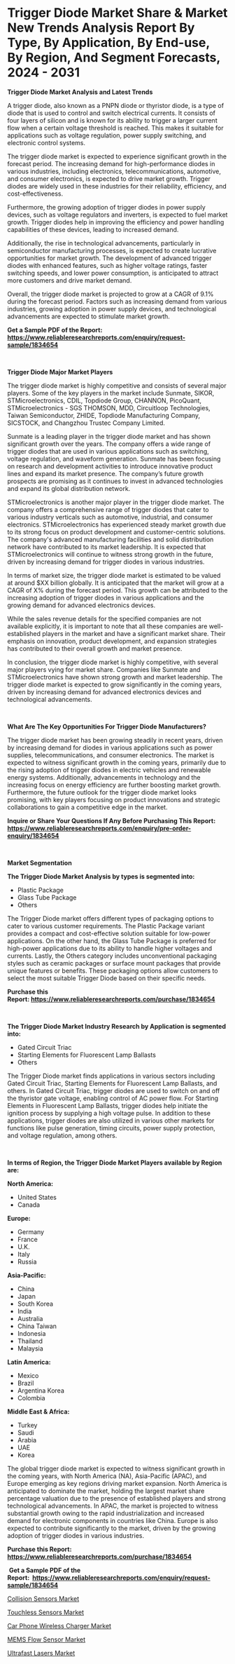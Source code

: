 <p><h1>Trigger Diode Market Share & Market New Trends Analysis Report By Type, By Application, By End-use, By Region, And Segment Forecasts, 2024 - 2031</h1></p><p><strong>Trigger Diode Market Analysis and Latest Trends</strong></p>
<p><p>A trigger diode, also known as a PNPN diode or thyristor diode, is a type of diode that is used to control and switch electrical currents. It consists of four layers of silicon and is known for its ability to trigger a larger current flow when a certain voltage threshold is reached. This makes it suitable for applications such as voltage regulation, power supply switching, and electronic control systems.</p><p>The trigger diode market is expected to experience significant growth in the forecast period. The increasing demand for high-performance diodes in various industries, including electronics, telecommunications, automotive, and consumer electronics, is expected to drive market growth. Trigger diodes are widely used in these industries for their reliability, efficiency, and cost-effectiveness.</p><p>Furthermore, the growing adoption of trigger diodes in power supply devices, such as voltage regulators and inverters, is expected to fuel market growth. Trigger diodes help in improving the efficiency and power handling capabilities of these devices, leading to increased demand.</p><p>Additionally, the rise in technological advancements, particularly in semiconductor manufacturing processes, is expected to create lucrative opportunities for market growth. The development of advanced trigger diodes with enhanced features, such as higher voltage ratings, faster switching speeds, and lower power consumption, is anticipated to attract more customers and drive market demand.</p><p>Overall, the trigger diode market is projected to grow at a CAGR of 9.1% during the forecast period. Factors such as increasing demand from various industries, growing adoption in power supply devices, and technological advancements are expected to stimulate market growth.</p></p>
<p><strong>Get a Sample PDF of the Report:&nbsp; <a href="https://www.reliableresearchreports.com/enquiry/request-sample/1834654">https://www.reliableresearchreports.com/enquiry/request-sample/1834654</a></strong></p>
<p>&nbsp;</p>
<p><strong>Trigger Diode Major Market Players</strong></p>
<p><p>The trigger diode market is highly competitive and consists of several major players. Some of the key players in the market include Sunmate, SIKOR, STMicroelectronics, CDIL, Topdiode Group, CHANNON, PicoQuant, STMicroelectronics - SGS THOMSON, MDD, Circuitloop Technologies, Taiwan Semiconductor, ZHIDE, Topdiode Manufacturing Company, SICSTOCK, and Changzhou Trustec Company Limited.</p><p>Sunmate is a leading player in the trigger diode market and has shown significant growth over the years. The company offers a wide range of trigger diodes that are used in various applications such as switching, voltage regulation, and waveform generation. Sunmate has been focusing on research and development activities to introduce innovative product lines and expand its market presence. The company’s future growth prospects are promising as it continues to invest in advanced technologies and expand its global distribution network.</p><p>STMicroelectronics is another major player in the trigger diode market. The company offers a comprehensive range of trigger diodes that cater to various industry verticals such as automotive, industrial, and consumer electronics. STMicroelectronics has experienced steady market growth due to its strong focus on product development and customer-centric solutions. The company's advanced manufacturing facilities and solid distribution network have contributed to its market leadership. It is expected that STMicroelectronics will continue to witness strong growth in the future, driven by increasing demand for trigger diodes in various industries.</p><p>In terms of market size, the trigger diode market is estimated to be valued at around $XX billion globally. It is anticipated that the market will grow at a CAGR of X% during the forecast period. This growth can be attributed to the increasing adoption of trigger diodes in various applications and the growing demand for advanced electronics devices.</p><p>While the sales revenue details for the specified companies are not available explicitly, it is important to note that all these companies are well-established players in the market and have a significant market share. Their emphasis on innovation, product development, and expansion strategies has contributed to their overall growth and market presence.</p><p>In conclusion, the trigger diode market is highly competitive, with several major players vying for market share. Companies like Sunmate and STMicroelectronics have shown strong growth and market leadership. The trigger diode market is expected to grow significantly in the coming years, driven by increasing demand for advanced electronics devices and technological advancements.</p></p>
<p>&nbsp;</p>
<p><strong>What Are The Key Opportunities For Trigger Diode Manufacturers?</strong></p>
<p><p>The trigger diode market has been growing steadily in recent years, driven by increasing demand for diodes in various applications such as power supplies, telecommunications, and consumer electronics. The market is expected to witness significant growth in the coming years, primarily due to the rising adoption of trigger diodes in electric vehicles and renewable energy systems. Additionally, advancements in technology and the increasing focus on energy efficiency are further boosting market growth. Furthermore, the future outlook for the trigger diode market looks promising, with key players focusing on product innovations and strategic collaborations to gain a competitive edge in the market.</p></p>
<p><strong>Inquire or Share Your Questions If Any Before Purchasing This Report: <a href="https://www.reliableresearchreports.com/enquiry/pre-order-enquiry/1834654">https://www.reliableresearchreports.com/enquiry/pre-order-enquiry/1834654</a></strong></p>
<p>&nbsp;</p>
<p><strong>Market Segmentation</strong></p>
<p><strong>The Trigger Diode Market Analysis by types is segmented into:</strong></p>
<p><ul><li>Plastic Package</li><li>Glass Tube Package</li><li>Others</li></ul></p>
<p><p>The Trigger Diode market offers different types of packaging options to cater to various customer requirements. The Plastic Package variant provides a compact and cost-effective solution suitable for low-power applications. On the other hand, the Glass Tube Package is preferred for high-power applications due to its ability to handle higher voltages and currents. Lastly, the Others category includes unconventional packaging styles such as ceramic packages or surface mount packages that provide unique features or benefits. These packaging options allow customers to select the most suitable Trigger Diode based on their specific needs.</p></p>
<p><strong>Purchase this Report:&nbsp;<a href="https://www.reliableresearchreports.com/purchase/1834654">https://www.reliableresearchreports.com/purchase/1834654</a></strong></p>
<p>&nbsp;</p>
<p><strong>The Trigger Diode Market Industry Research by Application is segmented into:</strong></p>
<p><ul><li>Gated Circuit Triac</li><li>Starting Elements for Fluorescent Lamp Ballasts</li><li>Others</li></ul></p>
<p><p>The Trigger Diode market finds applications in various sectors including Gated Circuit Triac, Starting Elements for Fluorescent Lamp Ballasts, and others. In Gated Circuit Triac, trigger diodes are used to switch on and off the thyristor gate voltage, enabling control of AC power flow. For Starting Elements in Fluorescent Lamp Ballasts, trigger diodes help initiate the ignition process by supplying a high voltage pulse. In addition to these applications, trigger diodes are also utilized in various other markets for functions like pulse generation, timing circuits, power supply protection, and voltage regulation, among others.</p></p>
<p>&nbsp;</p>
<p><strong>In terms of Region, the Trigger Diode Market Players available by Region are:</strong></p>
<p>
    <p> <strong> North America: </strong>
        <ul>
            <li>United States</li>
            <li>Canada</li>
        </ul>
        </p> 
    <p> <strong> Europe: </strong>
        <ul>
            <li>Germany</li>
            <li>France</li>
            <li>U.K.</li>
            <li>Italy</li>
            <li>Russia</li>
        </ul>
        </p> 
    <p> <strong> Asia-Pacific: </strong>
        <ul>
            <li>China</li>
            <li>Japan</li>
            <li>South Korea</li>
            <li>India</li>
            <li>Australia</li>
            <li>China Taiwan</li>
            <li>Indonesia</li>
            <li>Thailand</li>
            <li>Malaysia</li>
        </ul>
        </p> 
    <p> <strong> Latin America: </strong>
        <ul>
            <li>Mexico</li>
            <li>Brazil</li>
            <li>Argentina Korea</li>
            <li>Colombia</li>
        </ul>
        </p> 
    <p> <strong> Middle East & Africa: </strong>
        <ul>
            <li>Turkey</li>
            <li>Saudi</li>
            <li>Arabia</li>
            <li>UAE</li>
            <li>Korea</li>
        </ul>
    </p>
    </p>
<p><p>The global trigger diode market is expected to witness significant growth in the coming years, with North America (NA), Asia-Pacific (APAC), and Europe emerging as key regions driving market expansion. North America is anticipated to dominate the market, holding the largest market share percentage valuation due to the presence of established players and strong technological advancements. In APAC, the market is projected to witness substantial growth owing to the rapid industrialization and increased demand for electronic components in countries like China. Europe is also expected to contribute significantly to the market, driven by the growing adoption of trigger diodes in various industries.</p></p>
<p><strong>Purchase this Report: <a href="https://www.reliableresearchreports.com/purchase/1834654">https://www.reliableresearchreports.com/purchase/1834654</a></strong></p>
<p>&nbsp;<strong>Get a Sample PDF of the Report:&nbsp;&nbsp;<a href="https://www.reliableresearchreports.com/enquiry/request-sample/1834654">https://www.reliableresearchreports.com/enquiry/request-sample/1834654</a></strong></p>
<p><strong></strong></p>
<p><p><a href="https://github.com/NorbertYates/Market-Research-Report-List-3/blob/main/collision-sensors-market.md">Collision Sensors Market</a></p><p><a href="https://github.com/GroverBarry/Market-Research-Report-List-3/blob/main/touchless-sensors-market.md">Touchless Sensors Market</a></p><p><a href="https://github.com/JameTravis/Market-Research-Report-List-3/blob/main/car-phone-wireless-charger-market.md">Car Phone Wireless Charger Market</a></p><p><a href="https://github.com/RichRobinson5/Market-Research-Report-List-3/blob/main/mems-flow-sensor-market.md">MEMS Flow Sensor Market</a></p><p><a href="https://github.com/RoccoManning/Market-Research-Report-List-3/blob/main/ultrafast-lasers-market.md">Ultrafast Lasers Market</a></p></p>